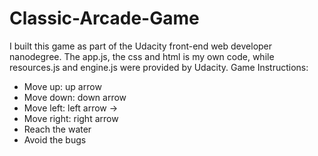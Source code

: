 # Classic-Arcade-Game
I built this game as part of the Udacity front-end web developer nanodegree. The app.js, the css and html is my own code, while resources.js and engine.js were provided by Udacity.
Game Instructions:

- Move up: up arrow 
- Move down: down arrow
- Move left: left arrow ->
- Move right: right arrow
- Reach the water
- Avoid the bugs
